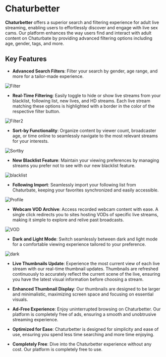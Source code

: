 # Chaturbetter
**Chaturbetter** offers a superior search and filtering experience for adult live streaming, enabling users to effortlessly discover and engage with live sex cams. Our platform enhances the way users find and interact with adult content on Chaturbate by providing advanced filtering options including age, gender, tags, and more.

## Key Features

- **Advanced Search Filters**: Filter your search by gender, age range, and more for a tailor-made experience.
  
![Filter](https://github.com/Chaturbetter/Chaturbetter/assets/102115247/653b08b4-33f9-4046-989d-4a9f076d924b)

- **Real-Time Filtering**: Easily toggle to hide or show live streams from your blacklist, following list, new lives, and HD streams. Each live stream matching these options is highlighted with a border in the color of the respective filter button.
  
![Filter2](https://github.com/Chaturbetter/Chaturbetter/assets/102115247/e2a9151b-398a-45fe-86f9-bd639a491d32)

- **Sort-by Functionality**: Organize content by viewer count, broadcaster age, or time online to seamlessly navigate to the most relevant streams for your interests.
  
![Sortby](https://github.com/Chaturbetter/Chaturbetter/assets/102115247/70b49c3d-37b9-4ff1-b0f9-8b63b506d88c)

- **New Blacklist Feature**: Maintain your viewing preferences by managing streams you prefer not to see with our new blacklist feature.
  
![blacklist](https://github.com/Chaturbetter/Chaturbetter/assets/102115247/d63322f0-4025-4b33-8957-eca30517d506)

- **Following Import**: Seamlessly import your following list from Chaturbate, keeping your favorites synchronized and easily accessible.
  
![Profile](https://github.com/Chaturbetter/Chaturbetter/assets/102115247/cc33de2c-8fee-4f2a-a955-0aab570c6e8a)

- **Webcam VOD Archive**: Access recorded webcam content with ease. A single click redirects you to sites hosting VODs of specific live streams, making it simple to explore and relive past broadcasts.
  
![VOD](https://github.com/Chaturbetter/Chaturbetter/assets/102115247/a442413e-4806-43fa-b334-2ce66ae3b41f)

- **Dark and Light Mode**: Switch seamlessly between dark and light mode for a comfortable viewing experience tailored to your preference.

![dark](https://github.com/Chaturbetter/Chaturbetter/assets/102115247/33baf62f-a30e-46f4-818e-2fbfa4a639f9)

- **Live Thumbnails Update**: Experience the most current view of each live stream with our real-time thumbnail updates. Thumbnails are refreshed continuously to accurately reflect the current scene of the live, ensuring you have the latest visual information before choosing a stream.

- **Enhanced Thumbnail Display**: Our thumbnails are designed to be larger and minimalistic, maximizing screen space and focusing on essential visuals.

- **Ad-Free Experience**: Enjoy uninterrupted browsing on Chaturbetter. Our platform is completely free of ads, ensuring a smooth and unobtrusive streaming experience.

- **Optimized for Ease**: Chaturbetter is designed for simplicity and ease of use, ensuring you spend less time searching and more time enjoying.

- **Completely Free**: Dive into the Chaturbetter experience without any cost. Our platform is completely free to use.
